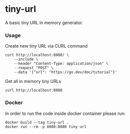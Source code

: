 # tiny-url

A basic tiny URL in memory generator.

### Usage
Create new tiny URL via CURL command
```shell
curl http://localhost:8080/ \
    --include \
    --header "Content-Type: application/json" \
    --request "POST" \
    --data '{"url": "https://go.dev/doc/tutorial"}' 
```

Get all in memory tiny URLs
```shell
curl http://localhost:8080
``` 

### Docker
In order to run the code inside docker container please run:
```shell
docker build --tag tiny-url .
docker run --rm -p 8080:8080 tiny-url
```